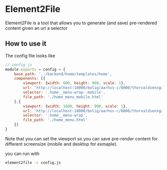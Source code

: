 # Element2File

Element2File is a tool that allows you to generate (and save) pre-rendered content given an url a selector

## How to use it

The config file looks like

```js
// config.js
module.exports = config = {
    base_path: '../backend/home/templates/home',
    components: [{
        viewport: {width: 600, height: 900, scale: 1},
        url: 'http://localhost:18000/bolig/aarhus-c/8000/thorvaldsensgade/1/1/th/sundhed',
        selector: '.home__menu-wrap--mobile',
        file_path: './home_menu_mobile.html'
    },{
        viewport: {width: 1600, height: 900, scale: 1},
        url: 'http://localhost:18000/bolig/aarhus-c/8000/thorvaldsensgade/1/1/th/sundhed',
        selector: '.home__menu-wrap',
        file_path: './home_menu.html'
    }]   
}
```

Note that you can set the viewport so you can save pre-render content for different screensize (mobile and desktop for exmaple).

you can run with

```sh
element2file -c config.js
```